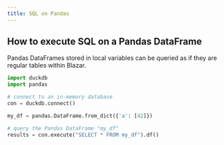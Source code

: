 ```yaml
---
title: SQL on Pandas
---
```


## How to execute SQL on a Pandas DataFrame

Pandas DataFrames stored in local variables can be queried as if they are regular tables within Blazar.

```py
import duckdb
import pandas

# connect to an in-memory database
con = duckdb.connect()

my_df = pandas.DataFrame.from_dict({'a': [42]})

# query the Pandas DataFrame "my_df"
results = con.execute("SELECT * FROM my_df").df()
```
